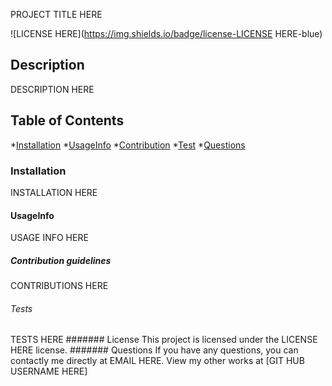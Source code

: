 PROJECT TITLE HERE

![LICENSE HERE](https://img.shields.io/badge/license-LICENSE HERE-blue)

## Description
DESCRIPTION HERE
 ## Table of Contents

 *[Installation](##Installation)
 *[UsageInfo](##UsageInfo)
 *[Contribution](##Contribution)
 *[Test](##Tests)
 *[Questions](##Questions)

### Installation
INSTALLATION HERE
#### UsageInfo
USAGE INFO HERE
##### Contribution guidelines
CONTRIBUTIONS HERE
###### Tests
TESTS HERE
####### License
This project is licensed under the LICENSE HERE license.
####### Questions
If you have any questions, you can contactly me directly at EMAIL HERE. View my other works at [GIT HUB USERNAME HERE]